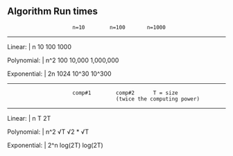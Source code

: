 ## Algorithm Run times


                         n=10        n=100       n=1000
----------------------------------------------------------------------------------
Linear:      |    n       10          100         1000

Polynomial:  |    n^2     100         10,000      1,000,000

Exponential: |    2n      1024        10^30       10^300


----------------------------------------------------------------------------------

                         comp#1        comp#2      T = size
                                       (twice the computing power) 
----------------------------------------------------------------------------------
Linear:      |   n       T             2T

Polynomial:  |   n^2     √T            √2 * √T

Exponential: |   2^n     log(2T)       log(2T)
